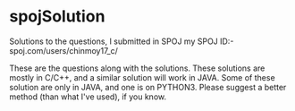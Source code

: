 # spojSolution
Solutions to the questions, I submitted in SPOJ
my SPOJ ID:-
spoj.com/users/chinmoy17_c/

These are the questions along with the solutions.
These solutions are mostly in C/C++, and a similar solution will work in JAVA.
Some of these solution are only in JAVA, and one is on PYTHON3.
Please suggest a better method (than what I've used), if you know.
